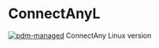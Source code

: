 # ConnectAnyL
[![pdm-managed](https://img.shields.io/badge/pdm-managed-blueviolet)](https://pdm.fming.dev)
ConnectAny Linux version
